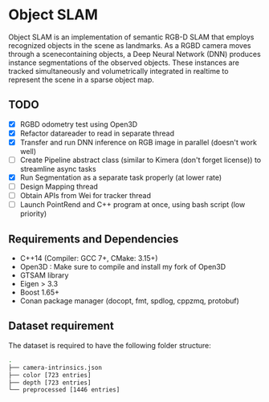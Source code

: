 # Object SLAM

Object SLAM is an implementation of semantic RGB-D SLAM that employs recognized objects in the scene as landmarks. As a RGBD camera moves through a scenecontaining objects, a Deep Neural Network (DNN) produces instance segmentations of the observed objects. These instances are tracked simultaneously and volumetrically integrated in realtime to represent the scene in a sparse object map.

## TODO

- [x] RGBD odometry test using Open3D
- [x] Refactor datareader to read in separate thread
- [x] Transfer and run DNN inference on RGB image in parallel (doesn't work well)
- [ ] Create Pipeline abstract class (similar to Kimera (don't forget license)) to streamline async tasks
- [x] Run Segmentation as a separate task properly (at lower rate)
- [ ] Design Mapping thread
- [ ] Obtain APIs from Wei for tracker thread
- [ ] Launch PointRend and C++ program at once, using bash script (low priority)

## Requirements and Dependencies

- C++14 (Compiler: GCC 7+, CMake: 3.15+)
- Open3D : Make sure to compile and install my fork of Open3D
- GTSAM library
- Eigen > 3.3
- Boost 1.65+
- Conan package manager (docopt, fmt, spdlog, cppzmq, protobuf)

## Dataset requirement

The dataset is required to have the following folder structure:
```bash
.
├── camera-intrinsics.json
├── color [723 entries]
├── depth [723 entries]
└── preprocessed [1446 entries]
```




